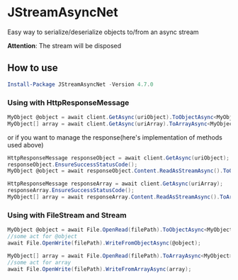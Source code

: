 # JStreamAsyncNet

Easy way to serialize/deserialize objects to/from an async stream

**Attention**: The stream will be disposed

## How to use

```powershell
Install-Package JStreamAsyncNet -Version 4.7.0
```

### Using with HttpResponseMessage

```c#
MyObject @object = await client.GetAsync(uriObject).ToObjectAsync<MyObject>();
MyObject[] array = await client.GetAsync(uriArray).ToArrayAsync<MyObject>();
```

or if you want to manage the response(here's implementation of methods used above)

```c#
HttpResponseMessage responseObject = await client.GetAsync(uriObject);
responseObject.EnsureSuccessStatusCode();
MyObject @object = await responseObject.Content.ReadAsStreamAsync().ToObjectAsync<MyObject>();

HttpResponseMessage responseArray = await client.GetAsync(uriArray);
responseArray.EnsureSuccessStatusCode();
MyObject[] array = await responseArray.Content.ReadAsStreamAsync().ToArrayAsync<MyObject>();
```

### Using with FileStream and Stream

```c#
MyObject @object = await File.OpenRead(filePath).ToObjectAsync<MyObject>();
//some act for @object
await File.OpenWrite(filePath).WriteFromObjectAsync(@object);

MyObject[] array = await File.OpenRead(filePath).ToArrayAsync<MyObject>();
//some act for array
await File.OpenWrite(filePath).WriteFromArrayAsync(array);
```
